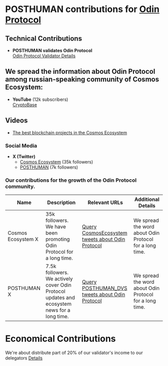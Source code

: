 
# POSTHUMAN contributions for [Odin Protocol](https://www.odinprotocol.io/)

## Technical Contributions
- **POSTHUMAN validates Odin Protocol**  
  [Odin Protocol Validator Details]()
  
## We spread the information about Odin Protocol among russian-speaking community of Cosmos Ecosystem:
- **YouTube** (12k subscribers)  
  [CryptoBase](https://www.youtube.com/@CRYPTOBASED)

## Videos  
- [The best blockchain projects in the Cosmos Ecosystem](https://www.youtube.com/watch?v=kOCAyx-oILw)  

### Social Media
- **X (Twitter)**  
  - [Cosmos Ecosystem](https://x.com/CosmosEcosystem) (35k followers)  
  - [POSTHUMAN](https://x.com/POSTHUMAN_DVS) (7k followers)

### Our contributions for the growth of the Odin Protocol community.

| Name               | Description                                              | Relevant URLs                                                                                      | Additional Details                                          |
|--------------------|-----------------------------------------------------------|---------------------------------------------------------------------------------------------------|--------------------------------------------------------------|
| Cosmos Ecosystem X | 35k followers. We have been promoting Odin Protocol for a long time. | [Query CosmosEcosystem tweets about Odin Protocol](https://x.com/search?q=from%3ACosmosEcosystem%20Odinprotocol&src=typed_query&f=live) | We spread the word about Odin Protocol for a long time. |
| POSTHUMAN X        | 7.5k followers. We actively cover Odin Protocol updates and ecosystem news for a long time. | [Query POSTHUMAN_DVS tweets about Odin Protocol](https://x.com/search?q=from%3APOSTHUMAN_DVS%20Odinprotocol&src=typed_query&f=live) | We spread the word about Odin Protocol for a long time. | 

# Economical Contributions
 We're about distribute part of 20% of our validator's income to our delegators [Details](https://posthuman.digital/phmn)
